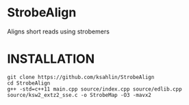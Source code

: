 # StrobeAlign
Aligns short reads using strobemers

# INSTALLATION

```
git clone https://github.com/ksahlin/StrobeAlign
cd StrobeAlign
g++ -std=c++11 main.cpp source/index.cpp source/edlib.cpp source/ksw2_extz2_sse.c -o StrobeMap -O3 -mavx2
```
